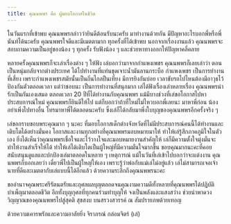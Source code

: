 ```yaml
---
title: คุณนพพร คือ ผู้มอบโอกาสในชีวิต
---
```



ในวันแรกที่เข้าพบ คุณนพพรกล่าวว่ายินดีต้อนรับนะครับ มาทำงานด้วยกัน มีปัญหาอะไรบอกพี่หรือพี่นันท์ได้นะครับ คุณนพพรใจดีและมีเมตตามาก ทุกครั้งที่ได้เข้าพบ นอกจากเรื่องงานแล้ว คุณนพพรจะสอบถามความเป็นอยู่ของน้อง ๆ ทุกครั้ง รับฟังน้อง ๆ และช่วยหาทางออกให้ปัญหาคลี่คลาย

หลายครั้งคุณนพพรก็จะเล่าเรื่องต่าง ๆ ให้ฟัง เล่บอกว่ามาจากกำแพงเพชร คุณนพพรก็เลยเล่าว่า ตอนเป็นหนุ่มกลับจากต่างประเทศ ได้ไปทำงานที่แท่นขุดเจาะน้ำมันลานกระบือ กำแพงเพชร เป็นการทำงานที่เสี่ยง เพราะกำแพงเพชรสมัยนั้นเป็นถิ่นไกลปืนเที่ยง มีการยิงกันบ่อย เวลาขับรถไปไหนต้องมีอาวุธไว้ป้องกันตัวตลอดเวลา แต่ว่าชอบนะ เป็นการทำงานที่สนุกมาก เล่ได้ฟังเรื่องเล่าหลายเรื่อง คุณนพพรน่ารักเป็นกันเองเสมอ  ตลอดเวลา 20 ปีที่ได้ทำงานกับคุณนพพร แม้มีบางช่วงที่เล่ขอโอกาสไปหาประสบการณ์ใหม่ คุณนพพรก็ยินดีให้ไป แต่ก็บอกว่าถ้าที่ใหม่ไม่ไหวบอกพี่เลยนะ มาหาพี่ก่อน น้องอย่าเพิ่งไปทางอื่น โทรมาหาพี่ได้ตลอดนะครับ ซึ่งเล่ก็ได้กลับมาพึ่งใบบุญของคุณนพพรอีกครั้งจริง ๆ

เล่ขอกราบขอบพระคุณมาก ๆ นะคะ ที่มอบโอกาสเด็กต่างจังหวัดที่ไม่มีประสบการณ์คนนี้ได้ทำงานและเติบโตได้อย่างมั่นคง โอกาสและงานทุกอย่างที่คุณนพพรมอบหมายมาให้ ทำให้เล่รู้สึกภาคภูมิใจในตัวเอง ยิ่งได้เห็นว่าคุณนพพรเชื่อใจและไว้วางใจและมอบหมายงานสำคัญให้ เล่ก็มีความตั้งใจมุ่งมั่นจะทำให้งานสำเร็จให้ได้ ทำให้เล่ได้เติบโตเป็นผู้ใหญ่ที่มีความมั่นใจมากขึ้น ขอบคุณมากนะคะที่คอยสนับสนุนดูแลและปกป้องเล่มาตลอดในหลาย ๆ เหตุการณ์ แม้ในวันที่เล่เข้าไปบอกว่าจะแต่งงาน คุณนพพรก็บอกเลยว่า เดี๋ยวพี่ไปเป็นผู้ใหญ่ให้เอง เพราะรู้ว่าพ่อกับแม่เล่ไม่อยู่แล้ว เล่ไม่สามารถเจอเจ้านายที่ดีและเมตตากับเล่แบบนี้ได้อีกแล้ว ด้วยความระลึกถึงคุณนพพรนะคะ

ขออำนาจคุณพระศรีรัตนตรัยและกุศลผลบุญตลอดจนคุณงามความดีทั้งหลายที่คุณนพพรได้ปฎิบัติบำเพ็ญมาตลอดชีวิต อีกทั้งบุญกุศลที่ทุกคนร่วมทำบุญให้ จงเป็นพลังและแสงสว่าง ช่วยนำพาดวงวิญญาณของคุณนพพรไปสู่สุคติ สุขสงบ บนสรวงสวรรค์ ณ สัมปรายภพด้วยเทอญ

ด้วยความเคารพรักและความอาลัยยิ่ง
จิราภรณ์ กล่อมจิตร์ (เล่)

